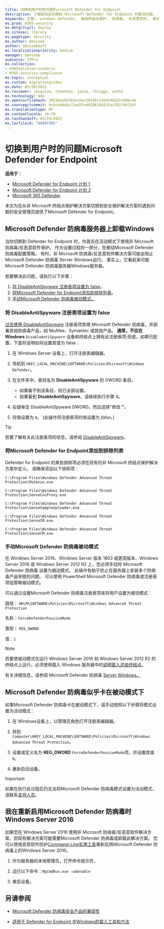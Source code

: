 ```yaml
---
title: 切换到用户时的问题Microsoft Defender for Endpoint
description: 了解如何在切换到 Microsoft Defender for Endpoint 时解决问题。
keywords: 迁移， windows defender， 高级终结点保护， 防病毒， 反恶意软件， 被动模式， 主动模式， 疑难解答
ms.prod: m365-security
ms.mktglfcycl: deploy
ms.sitesec: library
ms.pagetype: security
ms.author: deniseb
author: denisebmsft
ms.localizationpriority: medium
manager: dansimp
audience: ITPro
ms.collection:
- m365solution-scenario
- M365-security-compliance
ms.topic: conceptual
ms.custom: migrationguides
ms.date: 03/28/2022
ms.reviewer: jesquive, chventou, jonix, chriggs, owtho
ms.technology: mde
ms.openlocfilehash: 30218ea9b3b5ecbec20fdbc3364546d25c80bcab
ms.sourcegitcommit: bcbcbd4ddc72ad2fed629619d23fac5827d072bf
ms.translationtype: MT
ms.contentlocale: zh-CN
ms.lasthandoff: 03/29/2022
ms.locfileid: "64507505"
---
```

# <a name="troubleshooting-issues-when-switching-to-microsoft-defender-for-endpoint"></a>切换到用户时的问题Microsoft Defender for Endpoint

**适用于：**
- [Microsoft Defender for Endpoint 计划 1](https://go.microsoft.com/fwlink/?linkid=2154037)
- [Microsoft Defender for Endpoint 计划 2](https://go.microsoft.com/fwlink/?linkid=2154037)
- [Microsoft 365 Defender](https://go.microsoft.com/fwlink/?linkid=2118804)

本文为在从非 Microsoft 终结点保护解决方案切换到安全保护解决方案时遇到问题的安全管理员提供了Microsoft Defender for Endpoint。

## <a name="microsoft-defender-antivirus-is-getting-uninstalled-on-windows-server"></a>Microsoft Defender 防病毒服务器上卸载Windows

当你切换到 Defender for Endpoint 时，你首先在活动模式下使用非 Microsoft 防病毒/反恶意软件保护。 作为设置过程的一部分，在被动Microsoft Defender 防病毒配置策略。 有时，非 Microsoft 防病毒/反恶意软件解决方案可能会阻止 Microsoft Defender 防病毒 Server Windows运行。 事实上，它看起来可能Microsoft Defender 防病毒服务器Windows服务器。

若要解决此问题，请执行以下步骤：

1. [将 DisableAntiSpyware 注册表项设置为 false](#set-the-disableantispyware-registry-key-to-false)。
2. [将Microsoft Defender for Endpoint添加到排除列表](#add-microsoft-defender-for-endpoint-to-the-exclusion-list)。
3. [手动Microsoft Defender 防病毒被动模式。](#set-microsoft-defender-antivirus-to-passive-mode-manually)

### <a name="set-the-disableantispyware-registry-key-to-false"></a>将 DisableAntiSpyware 注册表项设置为 false

[过去使用 DisableAntiSpyware](/windows-hardware/customize/desktop/unattend/security-malware-windows-defender-disableantispyware) 注册表项禁用 Microsoft Defender 防病毒，并部署其他防病毒产品，如 McAfee、Symantec 或其他产品。 **通常，不应在 Windows** `DisableAntiSpyware` 设备和终结点上拥有此注册表项;但是，如果已配置，下面将说明如何设置其值为 false：

1. 在 Windows Server 设备上，打开注册表编辑器。

2. 导航到 `HKEY_LOCAL_MACHINE\SOFTWARE\Policies\Microsoft\Windows Defender`。

3. 在文件夹中，查找名为 **DisableAntiSpyware** 的 DWORD 条目。
   - 如果看不到该条目，则已全部设置。
   - 如果看到 **DisableAntiSpyware**，请继续执行步骤 4。

4. 右键单击 DisableAntiSpyware DWORD，然后选择"修改 **"**。

5. 将值设置为 `0`。  (此操作将注册表项的值设置为 *false*。) 

> [!TIP]
> 若要了解有关此注册表项的信息，请参阅 [DisableAntiSpyware](/windows-hardware/customize/desktop/unattend/security-malware-windows-defender-disableantispyware)。

### <a name="add-microsoft-defender-for-endpoint-to-the-exclusion-list"></a>将Microsoft Defender for Endpoint添加到排除列表

Defender for Endpoint 的某些排除项必须在现有的非 Microsoft 终结点保护解决方案中定义。 请确保添加以下排除项：

`C:\Program Files\Windows Defender Advanced Threat Protection\MsSense.exe`

`C:\Program Files\Windows Defender Advanced Threat Protection\SenseCncProxy.exe`

`C:\Program Files\Windows Defender Advanced Threat Protection\SenseSampleUploader.exe`

`C:\Program Files\Windows Defender Advanced Threat Protection\SenseIR.exe`

`C:\Program Files\Windows Defender Advanced Threat Protection\SenseCM.exe`

### <a name="set-microsoft-defender-antivirus-to-passive-mode-manually"></a>手动Microsoft Defender 防病毒被动模式

在 Windows Server 2019、Windows Server 版本 1803 或更高版本、Windows Server 2016 或 Windows Server 2012 R2 上，您必须手动将 Microsoft Defender 防病毒 设置为被动模式。 此操作有助于防止在服务器上安装多个防病毒产品导致的问题。 可以使用 PowerShell Microsoft Defender 防病毒或注册表项组策略被动模式。

可以通过设置Microsoft Defender 防病毒注册表项来将用户设置为被动模式：

路径： `HKLM\SOFTWARE\Policies\Microsoft\Windows Advanced Threat Protection`

名称：`ForceDefenderPassiveMode`

类型： `REG_DWORD`

值：`1`

> [!NOTE]
> 若要使被动模式在运行 Windows Server 2016 和 Windows Server 2012 R2 的终结点上运行，必须使用载入 Windows 服务器中的[说明载入这些终结点](configure-server-endpoints.md#windows-server-2012-r2-and-windows-server-2016)。

有关详细信息，请参阅 Microsoft Defender 防病毒 [Server Windows。](microsoft-defender-antivirus-on-windows-server.md)

## <a name="microsoft-defender-antivirus-seems-to-be-stuck-in-passive-mode"></a>Microsoft Defender 防病毒似乎卡在被动模式下

如果Microsoft Defender 防病毒卡在被动模式下，请手动按照以下步骤将模式设置为活动模式：

1. 在 Windows设备上，以管理员角色打开注册表编辑器。

2. 转到 `Computer\HKEY_LOCAL_MACHINE\SOFTWARE\Policies\Microsoft\Windows Advanced Threat Protection`。

3. 设置或定义名为 **REG_DWORD** `ForceDefenderPassiveMode`项，并设置其值 `0`。

4. 重新启动设备。

> [!IMPORTANT]
> 如果在执行此过程后仍无法将Microsoft Defender 防病毒模式设置为活动模式，请联系[支持人员](../../admin/get-help-support.md)。

## <a name="i-am-having-trouble-re-enabling-microsoft-defender-antivirus-on-windows-server-2016"></a>我在重新启用Microsoft Defender 防病毒时Windows Server 2016

如果您在 Windows Server 2016 使用非 Microsoft 防病毒/反恶意软件解决方案，则现有解决方案可能需要Microsoft Defender 防病毒或卸载此解决方案。 您可以使用恶意软件防护[Command-Line实用工具](command-line-arguments-microsoft-defender-antivirus.md)重新启用Microsoft Defender 防病毒上的Windows Server 2016。

1. 作为服务器的本地管理员，打开命令提示符。

2. 运行以下命令：`MpCmdRun.exe -wdenable`

3. 重启设备。

## <a name="see-also"></a>另请参阅

- [Microsoft Defender 防病毒安全产品的兼容性](microsoft-defender-antivirus-compatibility.md)

- [适用于 Defender for Endpoint 中Windows的载入工具和方法](configure-endpoints.md) 
